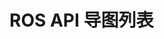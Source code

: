 # ROS API 导图列表
<Markmap :content="basicContent" />

<script setup>
import basicContentMd from './zj_humanoid_ros_api.md?raw'
const basicContent = basicContentMd
</script>